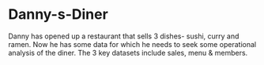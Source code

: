 # Danny-s-Diner
Danny has opened up a restaurant that sells 3 dishes- sushi, curry and ramen. Now he has some data for which he needs to seek some operational analysis of the diner. The 3 key datasets include sales, menu &amp; members.
